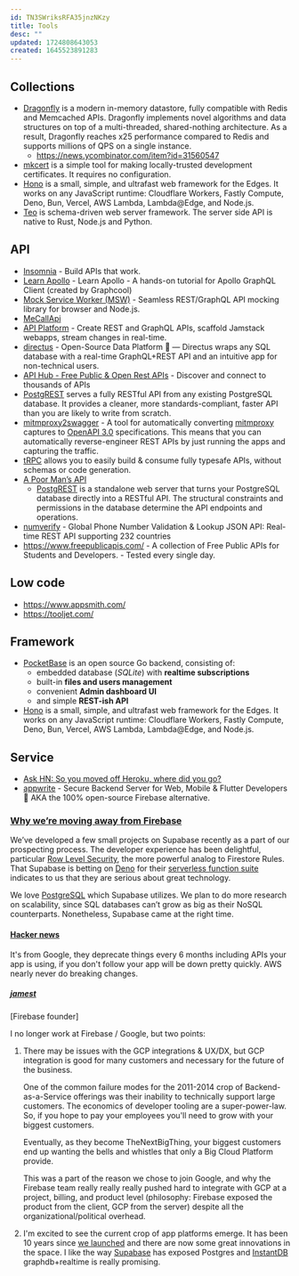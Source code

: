 ```yaml
---
id: TN3SWriksRFA35jnzNKzy
title: Tools
desc: ""
updated: 1724808643053
created: 1645523891283
---
```


## Collections

- [Dragonfly](https://github.com/dragonflydb/dragonfly) is a modern in-memory datastore, fully compatible with Redis and Memcached APIs. Dragonfly implements novel algorithms and data structures on top of a multi-threaded, shared-nothing architecture. As a result, Dragonfly reaches x25 performance compared to Redis and supports millions of QPS on a single instance.
  - https://news.ycombinator.com/item?id=31560547
- [mkcert](https://github.com/FiloSottile/mkcert) is a simple tool for making locally-trusted development certificates. It requires no configuration.
- [Hono](https://hono.dev/) is a small, simple, and ultrafast web framework for the Edges. It works on any JavaScript runtime: Cloudflare Workers, Fastly Compute, Deno, Bun, Vercel, AWS Lambda, Lambda@Edge, and Node.js.
- [Teo](https://github.com/teodevgroup/teo) is schema-driven web server framework. The server side API is native to Rust, Node.js and Python.

## API

- [Insomnia](https://insomnia.rest/) - Build APIs that work.
- [Learn Apollo](https://github.com/learnapollo/learnapollo) - Learn Apollo - A hands-on tutorial for Apollo GraphQL Client (created by Graphcool)
- [Mock Service Worker (MSW)](https://github.com/mswjs/msw) - Seamless REST/GraphQL API mocking library for browser and Node.js.
- [MeCallApi](https://www.mecallapi.com/)
- [API Platform](https://github.com/api-platform/api-platform) - Create REST and GraphQL APIs, scaffold Jamstack webapps, stream changes in real-time.
- [directus](https://github.com/directus/directus) - Open-Source Data Platform 🐰 — Directus wraps any SQL database with a real-time GraphQL+REST API and an intuitive app for non-technical users.
- [API Hub - Free Public & Open Rest APIs](https://rapidapi.com/hub) - Discover and connect to thousands of APIs
- [PostgREST](https://github.com/PostgREST/postgrest) serves a fully RESTful API from any existing PostgreSQL database. It provides a cleaner, more standards-compliant, faster API than you are likely to write from scratch.
- [mitmproxy2swagger](https://github.com/alufers/mitmproxy2swagger) - A tool for automatically converting [mitmproxy](https://mitmproxy.org/) captures to [OpenAPI 3.0](https://swagger.io/specification/) specifications. This means that you can automatically reverse-engineer REST APIs by just running the apps and capturing the traffic.
- [tRPC](https://github.com/trpc/trpc) allows you to easily build & consume fully typesafe APIs, without schemas or code generation.
- [A Poor Man’s API](https://dzone.com/articles/a-poor-mans-api)
  - [PostgREST](https://postgrest.org/en/stable/index.html) is a standalone web server that turns your PostgreSQL database directly into a RESTful API. The structural constraints and permissions in the database determine the API endpoints and operations.
- [numverify](https://numverify.com/) - Global Phone Number Validation & Lookup JSON API: Real-time REST API supporting 232 countries
- https://www.freepublicapis.com/ - A collection of Free Public APIs for Students and Developers. - Tested every single day.

## Low code

- https://www.appsmith.com/
- https://tooljet.com/

## Framework

- [PocketBase](https://pocketbase.io/) is an open source Go backend, consisting of:
  - embedded database (_SQLite_) with **realtime subscriptions**
  - built-in **files and users management**
  - convenient **Admin dashboard UI**
  - and simple **REST-ish API**
- [Hono](https://hono.dev/) is a small, simple, and ultrafast web framework for the Edges. It works on any JavaScript runtime: Cloudflare Workers, Fastly Compute, Deno, Bun, Vercel, AWS Lambda, Lambda@Edge, and Node.js.

## Service

- [Ask HN: So you moved off Heroku, where did you go?](https://news.ycombinator.com/item?id=33077118)
- [appwrite](https://github.com/appwrite/appwrite) - Secure Backend Server for Web, Mobile & Flutter Developers 🚀 AKA the 100% open-source Firebase alternative.

### [Why we’re moving away from Firebase](https://koptional.com/article/why-we%E2%80%99re-moving-away-from-firebase)

We’ve developed a few small projects on Supabase recently as a part of our prospecting process. The developer experience has been delightful, particular [Row Level Security](https://supabase.com/docs/guides/auth/row-level-security), the more powerful analog to Firestore Rules. That Supabase is betting on [Deno](https://deno.com/deploy) for their [serverless function suite](https://deno.com/blog/supabase-functions-on-deno-deploy) indicates to us that they are serious about great technology.

We love [PostgreSQL](https://www.postgresql.org/) which Supabase utilizes. We plan to do more research on scalability, since SQL databases can’t grow as big as their NoSQL counterparts. Nonetheless, Supabase came at the right time.

#### [Hacker news](https://news.ycombinator.com/item?id=33215770)

It's from Google, they deprecate things every 6 months including APIs your app is using, if you don't follow your app will be down pretty quickly. AWS nearly never do breaking changes.

##### [jamest](https://news.ycombinator.com/user?id=jamest)

[Firebase founder]

I no longer work at Firebase / Google, but two points:

1. There may be issues with the GCP integrations & UX/DX, but GCP integration is good for many customers and necessary for the future of the business.

   One of the common failure modes for the 2011-2014 crop of Backend-as-a-Service offerings was their inability to technically support large customers. The economics of developer tooling are a super-power-law. So, if you hope to pay your employees you'll need to grow with your biggest customers.

   Eventually, as they become TheNextBigThing, your biggest customers end up wanting the bells and whistles that only a Big Cloud Platform provide.

   This was a part of the reason we chose to join Google, and why the Firebase team really really really pushed hard to integrate with GCP at a project, billing, and product level (philosophy: Firebase exposed the product from the client, GCP from the server) despite all the organizational/political overhead.

2. I'm excited to see the current crop of app platforms emerge. It has been 10 years since [we launched](https://news.ycombinator.com/item?id=3832877) and there are now some great innovations in the space. I like the way [Supabase](https://supabase.com/) has exposed Postgres and [InstantDB](https://www.instantdb.com/) graphdb+realtime is really promising.
